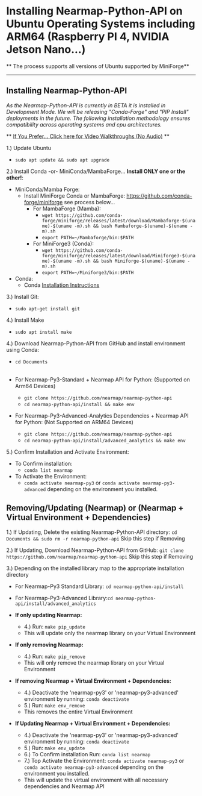 
# Installing Nearmap-Python-API on Ubuntu Operating Systems including ARM64 (Raspberry PI 4, NVIDIA Jetson Nano...)

** The process supports all versions of Ubuntu supported by MiniForge**
****

<h2>Installing Nearmap-Python-API</h2>

<i>As the Nearmap-Python-API is currently in BETA it is installed in Development Mode. We will be releasing 
"Conda-Forge" and "PIP Install" deployments in the future. The following installation methodology ensures 
compatibility across operating systems and cpu architectures.</i>

** [If You Prefer... Click here for Video Walkthroughs (No Audio)](https://miro.com/app/board/uXjVOQB1X4I=/?invite_link_id=455996902306) **

1.) Update Ubuntu
- ```sudo apt update && sudo apt upgrade```

2.) Install Conda -or- MiniConda/MambaForge... **Install ONLY one or the other!**:
- MiniConda/Mamba Forge:
  - Install MiniForge Conda or MambaForge: https://github.com/conda-forge/miniforge see process below...
    - For MambaForge (Mamba):
      - ```wget https://github.com/conda-forge/miniforge/releases/latest/download/Mambaforge-$(uname)-$(uname -m).sh && bash Mambaforge-$(uname)-$(uname -m).sh```
      - ```export PATH=~/Mambaforge/bin:$PATH```
    - For MiniForge3 (Conda):
      - ```wget https://github.com/conda-forge/miniforge/releases/latest/download/Miniforge3-$(uname)-$(uname -m).sh && bash Miniforge-$(uname)-$(uname -m).sh```
      - ```export PATH=~/Miniforge3/bin:$PATH```
- Conda:
  - Conda [Installation Instructions](https://docs.anaconda.com/anaconda/install/linux/)

3.) Install Git:
- ```sudo apt-get install git```

4.) Install Make
- ```sudo apt install make```

4.) Download Nearmap-Python-API from GitHub and install environment using Conda:

- ```cd Documents```
<br></br>
- For Nearmap-Py3-Standard + Nearmap API for Python: (Supported on Arm64 Devices)
  - ```git clone https://github.com/nearmap/nearmap-python-api```
  - ```cd nearmap-python-api/install && make env```


- For Nearmap-Py3-Advanced-Analytics Dependencies + Nearmap API for Python: (Not Supported on ARM64 Devices)
  - ```git clone https://github.com/nearmap/nearmap-python-api```
  - ```cd nearmap-python-api/install/advanced_analytics && make env```

5.) Confirm Installation and Activate Environment:
- To Confirm installation:
  - ```conda list nearmap```
- To Activate the Environment:
  - ```conda activate nearmap-py3``` or ```conda activate nearmap-py3-advanced``` depending on the environment you installed.

<h2>Removing/Updating (Nearmap) or (Nearmap + Virtual Environment + Dependencies)</h2>

1.) If Updating, Delete the existing Nearmap-Python-API directory: ```cd Documents && sudo rm -r nearmap-python-api``` Skip this step if Removing

2.) If Updating, Download Nearmap-Python-API from GitHub: ```git clone https://github.com/nearmap/nearmap-python-api``` Skip this step if Removing

3.) Depending on the installed library map to the appropriate installation directory

- For Nearmap-Py3 Standard Library: ```cd nearmap-python-api/install```
- For Nearmap-Py3-Advanced Library:```cd nearmap-python-api/install/advanced_analytics```


- <B>If only updating Nearmap:</B>
    - 4.) Run: ```make pip_update```
    - This will update only the nearmap library on your Virtual Environment


- <b>If only removing Nearmap:</b>
  - 4.) Run: ```make pip_remove```
  - This will only remove the nearmap library on your Virtual Environment


- <B>If removing Nearmap + Virtual Environment + Dependencies:</B>
    - 4.) Deactivate the 'nearmap-py3' or 'nearmap-py3-advanced' environment by running: ```conda deactivate```
    - 5.) Run: ```make env_remove```
    - This removes the entire Virtual Environment


- <B>If Updating Nearmap + Virtual Environment + Dependencies:</B>
  - 4.) Deactivate the 'nearmap-py3' or 'nearmap-py3-advanced' environment by running: ```conda deactivate```
  - 5.) Run: ```make env_update```
  - 6.) To Confirm installation Run: ```conda list nearmap```
  - 7.) Top Activate the Environment: ```conda activate nearmap-py3``` or ```conda activate nearmap-py3-advanced``` depending on the environment you installed.
  - This will update the virtual environment with all necessary dependencies and Nearmap API
